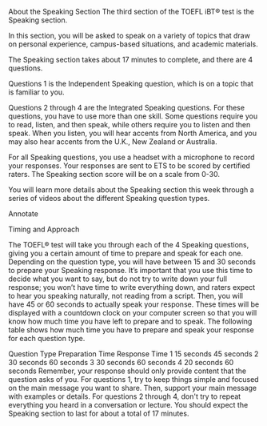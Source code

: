 About the Speaking Section
The third section of the TOEFL iBT® test is the Speaking section.

In this section, you will be asked to speak on a variety of topics that draw on personal experience, campus-based situations, and academic materials. 

The Speaking section takes about 17 minutes to complete, and there are 4 questions. 

Questions 1 is the Independent Speaking question, which is on a topic that is familiar to you. 

Questions 2 through 4 are the Integrated Speaking questions. For these questions, you have to use more than one skill. Some questions require you to read, listen, and then speak, while others require you to listen and then speak. When you listen, you will hear accents from North America, and you may also hear accents from the U.K., New Zealand or Australia.

For all Speaking questions, you use a headset with a microphone to record your responses. Your responses are sent to ETS to be scored by certified raters. The Speaking section score will be on a scale from 0-30. 

You will learn more details about the Speaking section this week through a series of videos about the different Speaking question types.

Annotate

Timing and Approach

The TOEFL® test will take you through each of the 4 Speaking questions, giving you a certain amount of time to prepare and speak for each one. Depending on the question type, you will have between 15 and 30 seconds to prepare your Speaking response. It’s important that you use this time to decide what you want to say, but do not try to write down your full response; you won’t have time to write everything down, and raters expect to hear you speaking naturally, not reading from a script. Then, you will have 45 or 60 seconds to actually speak your response. These times will be displayed with a countdown clock on your computer screen so that you will know how much time you have left to prepare and to speak. The following table shows how much time you have to prepare and speak your response for each question type. 

Question Type	Preparation Time	Response Time
1	15 seconds	45 seconds
2	30 seconds	60 seconds
3	30 seconds	60 seconds
4	20 seconds	60 seconds
Remember, your response should only provide content that the question asks of you. For questions 1, try to keep things simple and focused on the main message you want to share. Then, support your main message with examples or details. For questions 2 through 4, don't try to repeat everything you heard in a conversation or lecture. You should expect the Speaking section to last for about a total of 17 minutes. 


